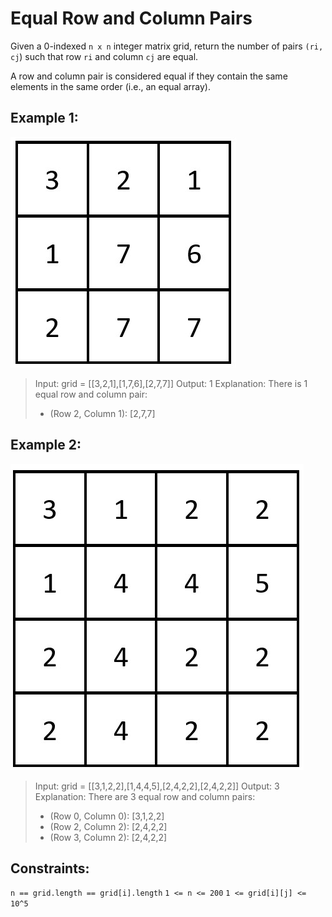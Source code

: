 # Equal Row and Column Pairs

Given a 0-indexed `n x n` integer matrix grid, return the number of pairs `(ri, cj`) such that row `ri` and column `cj` are equal.

A row and column pair is considered equal if they contain the same elements in the same order (i.e., an equal array).



## Example 1:

![Example 1](ex1.jpg)

> Input: grid = [[3,2,1],[1,7,6],[2,7,7]]
> Output: 1
> Explanation: There is 1 equal row and column pair:
> - (Row 2, Column 1): [2,7,7]

## Example 2:

![Example 1](ex2.jpg)

> Input: grid = [[3,1,2,2],[1,4,4,5],[2,4,2,2],[2,4,2,2]]
> Output: 3
> Explanation: There are 3 equal row and column pairs:
> - (Row 0, Column 0): [3,1,2,2]
> - (Row 2, Column 2): [2,4,2,2]
> - (Row 3, Column 2): [2,4,2,2]


## Constraints:

`n == grid.length == grid[i].length`
`1 <= n <= 200`
`1 <= grid[i][j] <= 10^5`
